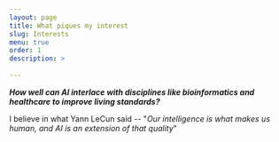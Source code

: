 ```yaml
---
layout: page
title: What piques my interest
slug: Interests
menu: true
order: 1
description: >
   
---
```

  **_How well can AI interlace with disciplines like bioinformatics and healthcare to improve living standards?_**

I believe in what Yann LeCun said -- "*Our intelligence is what makes us human, and AI is an extension of that quality*"



